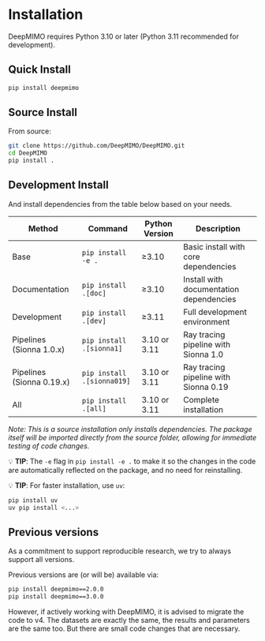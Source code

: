 # Installation

DeepMIMO requires Python 3.10 or later (Python 3.11 recommended for development).

## Quick Install

```bash
pip install deepmimo
```

## Source Install

From source:
```bash
git clone https://github.com/DeepMIMO/DeepMIMO.git
cd DeepMIMO
pip install .
```

## Development Install

And install dependencies from the table below based on your needs.

| Method | Command | Python Version | Description |
|--------|---------|---------------|-------------|
| Base | `pip install -e .` | ≥3.10 | Basic install with core dependencies |
| Documentation | `pip install .[doc]` | ≥3.10 | Install with documentation dependencies |
| Development | `pip install .[dev]` | ≥3.11 | Full development environment |
| Pipelines (Sionna 1.0.x) | `pip install .[sionna1]` | 3.10 or 3.11 | Ray tracing pipeline with Sionna 1.0 |
| Pipelines (Sionna 0.19.x) | `pip install .[sionna019]` | 3.10 or 3.11 | Ray tracing pipeline with Sionna 0.19 |
| All | `pip install .[all]` | 3.10 or 3.11 | Complete installation |

*Note: This is a source installation only installs dependencies. The package itself will be imported directly from the source folder, allowing for immediate testing of code changes.*

💡 **TIP**: The `-e` flag in `pip install -e .` to make it so the changes in the code are automatically reflected on the package, and no need for reinstalling. 

💡 **TIP**: For faster installation, use `uv`:
```bash
pip install uv
uv pip install <...>
```

## Previous versions

As a commitment to support reproducible research, we try to always support all versions. 

Previous versions are (or will be) available via:
```bash
pip install deepmimo==2.0.0
pip install deepmimo==3.0.0
```

However, if actively working with DeepMIMO, it is advised to migrate the code to v4. 
The datasets are exactly the same, the results and parameters are the same too. But there are small code changes that are necessary. 
